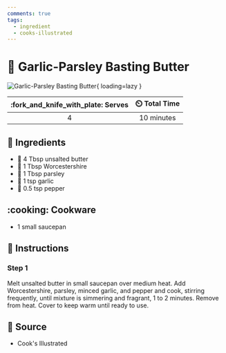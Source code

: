 ```yaml
---
comments: true
tags:
  - ingredient
  - cooks-illustrated
---
```

# :butter: Garlic-Parsley Basting Butter

![Garlic-Parsley Basting Butter](../../assets/images/garlic-parsley-basting-butter.jpg){ loading=lazy }

| :fork_and_knife_with_plate: Serves | :timer_clock: Total Time |
|:----------------------------------:|:-----------------------: |
| 4 | 10 minutes |

## :salt: Ingredients

- :butter: 4 Tbsp unsalted butter
- :takeout_box: 1 Tbsp Worcestershire
- :herb: 1 Tbsp parsley
- :garlic: 1 tsp garlic
- :salt: 0.5 tsp pepper

## :cooking: Cookware

- 1 small saucepan

## :pencil: Instructions

### Step 1

Melt unsalted butter in small saucepan over medium heat. Add Worcestershire, parsley, minced garlic, and pepper and
cook, stirring frequently, until mixture is simmering and fragrant, 1 to 2 minutes. Remove from heat. Cover to keep warm
until ready to use.

## :link: Source

- Cook's Illustrated
